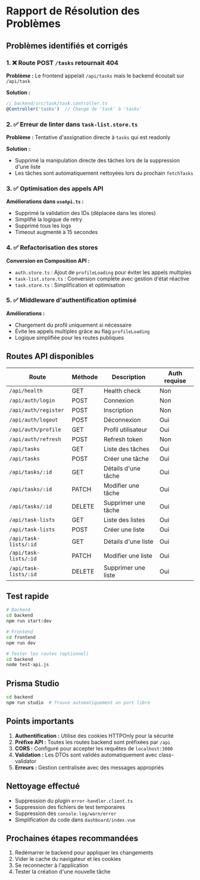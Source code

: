 # Rapport de Résolution des Problèmes

## Problèmes identifiés et corrigés

### 1. ❌ Route POST `/tasks` retournait 404

**Problème :** Le frontend appelait `/api/tasks` mais le backend écoutait sur `/api/task`

**Solution :**

```typescript
// backend/src/task/task.controller.ts
@Controller('tasks')  // Changé de 'task' à 'tasks'
```

### 2. ✅ Erreur de linter dans `task-list.store.ts`

**Problème :** Tentative d'assignation directe à `tasks` qui est readonly

**Solution :**

- Supprimé la manipulation directe des tâches lors de la suppression d'une liste
- Les tâches sont automatiquement nettoyées lors du prochain `fetchTasks`

### 3. ✅ Optimisation des appels API

**Améliorations dans `useApi.ts` :**

- Supprimé la validation des IDs (déplacée dans les stores)
- Simplifié la logique de retry
- Supprimé tous les logs
- Timeout augmenté à 15 secondes

### 4. ✅ Refactorisation des stores

**Conversion en Composition API :**

- `auth.store.ts` : Ajout de `profileLoading` pour éviter les appels multiples
- `task-list.store.ts` : Conversion complète avec gestion d'état réactive
- `task.store.ts` : Simplification et optimisation

### 5. ✅ Middleware d'authentification optimisé

**Améliorations :**

- Chargement du profil uniquement si nécessaire
- Évite les appels multiples grâce au flag `profileLoading`
- Logique simplifiée pour les routes publiques

## Routes API disponibles

| Route                 | Méthode | Description         | Auth requise |
| --------------------- | ------- | ------------------- | ------------ |
| `/api/health`         | GET     | Health check        | Non          |
| `/api/auth/login`     | POST    | Connexion           | Non          |
| `/api/auth/register`  | POST    | Inscription         | Non          |
| `/api/auth/logout`    | POST    | Déconnexion         | Oui          |
| `/api/auth/profile`   | GET     | Profil utilisateur  | Oui          |
| `/api/auth/refresh`   | POST    | Refresh token       | Non          |
| `/api/tasks`          | GET     | Liste des tâches    | Oui          |
| `/api/tasks`          | POST    | Créer une tâche     | Oui          |
| `/api/tasks/:id`      | GET     | Détails d'une tâche | Oui          |
| `/api/tasks/:id`      | PATCH   | Modifier une tâche  | Oui          |
| `/api/tasks/:id`      | DELETE  | Supprimer une tâche | Oui          |
| `/api/task-lists`     | GET     | Liste des listes    | Oui          |
| `/api/task-lists`     | POST    | Créer une liste     | Oui          |
| `/api/task-lists/:id` | GET     | Détails d'une liste | Oui          |
| `/api/task-lists/:id` | PATCH   | Modifier une liste  | Oui          |
| `/api/task-lists/:id` | DELETE  | Supprimer une liste | Oui          |

## Test rapide

```bash
# Backend
cd backend
npm run start:dev

# Frontend
cd frontend
npm run dev

# Tester les routes (optionnel)
cd backend
node test-api.js
```

## Prisma Studio

```bash
cd backend
npm run studio  # Trouve automatiquement un port libre
```

## Points importants

1. **Authentification :** Utilise des cookies HTTPOnly pour la sécurité
2. **Préfixe API :** Toutes les routes backend sont préfixées par `/api`
3. **CORS :** Configuré pour accepter les requêtes de `localhost:3000`
4. **Validation :** Les DTOs sont validés automatiquement avec class-validator
5. **Erreurs :** Gestion centralisée avec des messages appropriés

## Nettoyage effectué

- Suppression du plugin `error-handler.client.ts`
- Suppression des fichiers de test temporaires
- Suppression des `console.log/warn/error`
- Simplification du code dans `dashboard/index.vue`

## Prochaines étapes recommandées

1. Redémarrer le backend pour appliquer les changements
2. Vider le cache du navigateur et les cookies
3. Se reconnecter à l'application
4. Tester la création d'une nouvelle tâche
